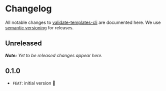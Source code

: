 # Changelog

All notable changes to [validate-templates-cli](https://github.com/pinussilvestrus/validate-templates-cli) are documented here. We use [semantic versioning](http://semver.org/) for releases.

## Unreleased

___Note:__ Yet to be released changes appear here._

## 0.1.0

* `FEAT`: initial version :tada: